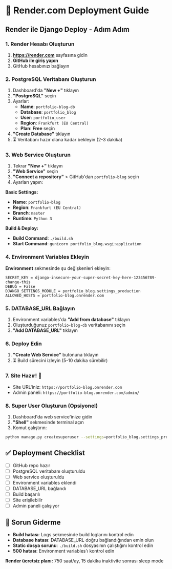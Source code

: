 # 🚀 Render.com Deployment Guide

## Render ile Django Deploy - Adım Adım

### 1. Render Hesabı Oluşturun
1. **https://render.com** sayfasına gidin
2. **GitHub ile giriş yapın**
3. GitHub hesabınızı bağlayın

### 2. PostgreSQL Veritabanı Oluşturun
1. Dashboard'da **"New +"** tıklayın
2. **"PostgreSQL"** seçin
3. Ayarlar:
   - **Name**: `portfolio-blog-db`
   - **Database**: `portfolio_blog`
   - **User**: `portfolio_user`
   - **Region**: `Frankfurt (EU Central)`
   - **Plan**: **Free** seçin
4. **"Create Database"** tıklayın
5. ⏳ Veritabanı hazır olana kadar bekleyin (2-3 dakika)

### 3. Web Service Oluşturun
1. Tekrar **"New +"** tıklayın
2. **"Web Service"** seçin
3. **"Connect a repository"** > GitHub'dan `portfolio-blog` seçin
4. Ayarları yapın:

**Basic Settings:**
- **Name**: `portfolio-blog`
- **Region**: `Frankfurt (EU Central)`
- **Branch**: `master`
- **Runtime**: `Python 3`

**Build & Deploy:**
- **Build Command**: `./build.sh`
- **Start Command**: `gunicorn portfolio_blog.wsgi:application`

### 4. Environment Variables Ekleyin
**Environment** sekmesinde şu değişkenleri ekleyin:

```
SECRET_KEY = django-insecure-your-super-secret-key-here-123456789-change-this
DEBUG = False
DJANGO_SETTINGS_MODULE = portfolio_blog.settings_production
ALLOWED_HOSTS = portfolio-blog.onrender.com
```

### 5. DATABASE_URL Bağlayın
1. Environment variables'da **"Add from database"** tıklayın
2. Oluşturduğunuz `portfolio-blog-db` veritabanını seçin
3. **"Add DATABASE_URL"** tıklayın

### 6. Deploy Edin
1. **"Create Web Service"** butonuna tıklayın
2. ⏳ Build sürecini izleyin (5-10 dakika sürebilir)

### 7. Site Hazır! 🎉
- Site URL'iniz: `https://portfolio-blog.onrender.com`
- Admin paneli: `https://portfolio-blog.onrender.com/admin/`

### 8. Super User Oluşturun (Opsiyonel)
1. Dashboard'da web service'inize gidin
2. **"Shell"** sekmesinde terminal açın
3. Komut çalıştırın:
```bash
python manage.py createsuperuser --settings=portfolio_blog.settings_production
```

## ✅ Deployment Checklist
- [ ] GitHub repo hazır
- [ ] PostgreSQL veritabanı oluşturuldu
- [ ] Web service oluşturuldu
- [ ] Environment variables eklendi
- [ ] DATABASE_URL bağlandı
- [ ] Build başarılı
- [ ] Site erişilebilir
- [ ] Admin paneli çalışıyor

## 🔧 Sorun Giderme
- **Build hatası**: Logs sekmesinde build loglarını kontrol edin
- **Database hatası**: DATABASE_URL doğru bağlandığından emin olun
- **Static dosya sorunu**: `./build.sh` dosyasının çalıştığını kontrol edin
- **500 hatası**: Environment variables'ı kontrol edin

**Render ücretsiz planı:** 750 saat/ay, 15 dakika inaktivite sonrası sleep mode